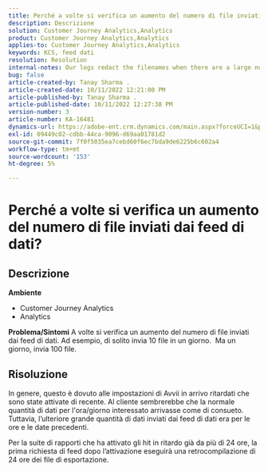 ```yaml
---
title: Perché a volte si verifica un aumento del numero di file inviati dai feed di dati?
description: Descrizione
solution: Customer Journey Analytics,Analytics
product: Customer Journey Analytics,Analytics
applies-to: Customer Journey Analytics,Analytics
keywords: KCS, feed dati
resolution: Resolution
internal-notes: Our logs redact the filenames when there are a large number of export files processed by data feeds, so you will see the file name in the logs "df_files" section as "REDACTED".
bug: false
article-created-by: Tanay Sharma .
article-created-date: 10/11/2022 12:21:00 PM
article-published-by: Tanay Sharma .
article-published-date: 10/11/2022 12:27:38 PM
version-number: 3
article-number: KA-16481
dynamics-url: https://adobe-ent.crm.dynamics.com/main.aspx?forceUCI=1&pagetype=entityrecord&etn=knowledgearticle&id=17c67d27-5f49-ed11-bba2-0022480868ff
exl-id: 09449c02-cdbb-44ca-9096-d69aa01781d2
source-git-commit: 7f0f5035ea7cebd60f6ec7bda9de6225b6c602a4
workflow-type: tm+mt
source-wordcount: '153'
ht-degree: 5%

---
```


# Perché a volte si verifica un aumento del numero di file inviati dai feed di dati?

## Descrizione

<b>Ambiente</b>
- Customer Journey Analytics
- Analytics



<b>Problema/Sintomi</b>
A volte si verifica un aumento del numero di file inviati dai feed di dati. Ad esempio, di solito invia 10 file in un giorno.  Ma un giorno, invia 100 file.


## Risoluzione


In genere, questo è dovuto alle impostazioni di Avvii in arrivo ritardati che sono state attivate di recente. Al cliente sembrerebbe che la normale quantità di dati per l&#39;ora/giorno interessato arrivasse come di consueto. Tuttavia, l’ulteriore grande quantità di dati inviati dai feed di dati era per le ore e le date precedenti.

Per la suite di rapporti che ha attivato gli hit in ritardo già da più di 24 ore, la prima richiesta di feed dopo l’attivazione eseguirà una retrocompilazione di 24 ore dei file di esportazione.
